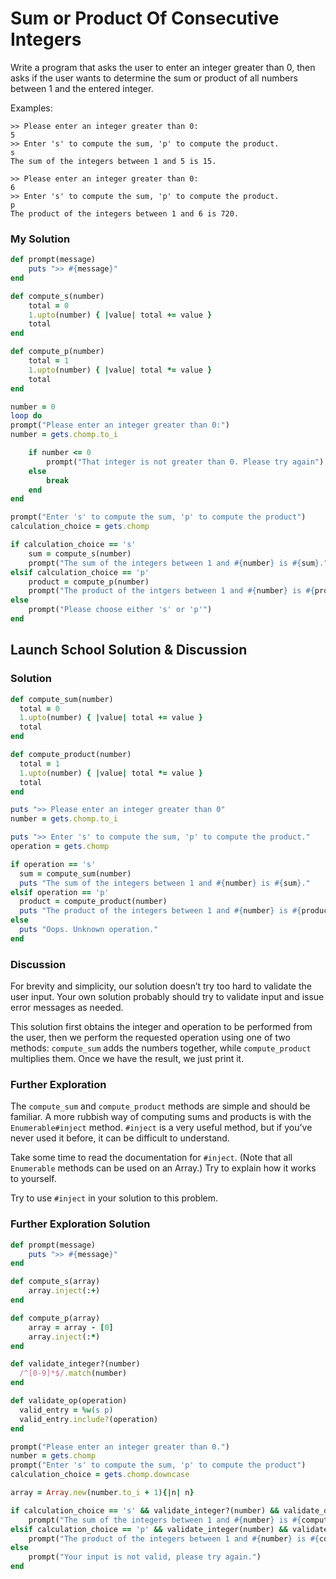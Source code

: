 # Sum or Product Of Consecutive Integers
Write a program that asks the user to enter an integer greater than 0, then asks if the user wants to determine the sum or product of all numbers between 1 and the entered integer.

Examples: 

```
>> Please enter an integer greater than 0:
5
>> Enter 's' to compute the sum, 'p' to compute the product.
s
The sum of the integers between 1 and 5 is 15.

>> Please enter an integer greater than 0:
6
>> Enter 's' to compute the sum, 'p' to compute the product.
p
The product of the integers between 1 and 6 is 720.
```

### My Solution

```rb
def prompt(message)
	puts ">> #{message}"
end

def compute_s(number)
	total = 0
	1.upto(number) { |value| total += value }
	total
end

def compute_p(number)
	total = 1
	1.upto(number) { |value| total *= value }
	total
end

number = 0
loop do
prompt("Please enter an integer greater than 0:")
number = gets.chomp.to_i

	if number <= 0
		prompt("That integer is not greater than 0. Please try again")
	else
		break
	end
end

prompt("Enter 's' to compute the sum, 'p' to compute the product")
calculation_choice = gets.chomp

if calculation_choice == 's'
	sum = compute_s(number)
	prompt("The sum of the integers between 1 and #{number} is #{sum}.")
elsif calculation_choice == 'p'
	product = compute_p(number)
	prompt("The product of the intgers between 1 and #{number} is #{product}.")
else
	prompt("Please choose either 's' or 'p'")
end
```

## Launch School Solution & Discussion 
### Solution

```rb 
def compute_sum(number)
  total = 0
  1.upto(number) { |value| total += value }
  total
end

def compute_product(number)
  total = 1
  1.upto(number) { |value| total *= value }
  total
end

puts ">> Please enter an integer greater than 0"
number = gets.chomp.to_i

puts ">> Enter 's' to compute the sum, 'p' to compute the product."
operation = gets.chomp

if operation == 's'
  sum = compute_sum(number)
  puts "The sum of the integers between 1 and #{number} is #{sum}."
elsif operation == 'p'
  product = compute_product(number)
  puts "The product of the integers between 1 and #{number} is #{product}."
else
  puts "Oops. Unknown operation."
end
```

### Discussion

For brevity and simplicity, our solution doesn’t try too hard to validate the user input. Your own solution probably should try to validate input and issue error messages as needed.

This solution first obtains the integer and operation to be performed from the user, then we perform the requested operation using one of two methods: `compute_sum` adds the numbers together, while `compute_product` multiplies them. Once we have the result, we just print it.

### Further Exploration

The `compute_sum` and `compute_product` methods are simple and should be familiar. A more rubbish way of computing sums and products is with the `Enumerable#inject` method. `#inject` is a very useful method, but if you’ve never used it before, it can be difficult to understand.

Take some time to read the documentation for `#inject`. (Note that all `Enumerable` methods can be used on an Array.) Try to explain how it works to yourself.

Try to use `#inject` in your solution to this problem.

### Further Exploration Solution

```rb 
def prompt(message)
	puts ">> #{message}"
end

def compute_s(array)
	array.inject(:+)
end

def compute_p(array)
	array = array - [0]
	array.inject(:*)
end

def validate_integer?(number)
  /^[0-9]*$/.match(number)
end

def validate_op(operation)
  valid_entry = %w(s p)
  valid_entry.include?(operation)
end

prompt("Please enter an integer greater than 0.")
number = gets.chomp
prompt("Enter 's' to compute the sum, 'p' to compute the product")
calculation_choice = gets.chomp.downcase

array = Array.new(number.to_i + 1){|n| n}

if calculation_choice == 's' && validate_integer?(number) && validate_op(calculation_choice)
	prompt("The sum of the integers between 1 and #{number} is #{compute_s(array)}")
elsif calculation_choice == 'p' && validate_integer(number) && validate_op(calculation_choice)
	prompt("The product of the integers between 1 and #{number} is #{compute_p(array)}")
else
	prompt("Your input is not valid, please try again.")
end
```